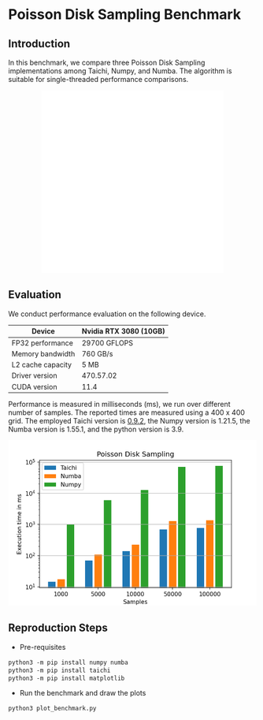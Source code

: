 # Poisson Disk Sampling Benchmark

## Introduction
In this benchmark, we compare three Poisson Disk Sampling implementations among
Taichi, Numpy, and Numba.
The algorithm is suitable for single-threaded performance comparisons.
<p align="center">
<img src="fig/demo.gif" height="370px" />
</p>

## Evaluation
We conduct performance evaluation on the following device.

|Device| Nvidia RTX 3080 (10GB)|
|-----|-----------------------|
|FP32 performance| 29700 GFLOPS|
|Memory bandwidth| 760 GB/s|
|L2 cache capacity| 5 MB|
|Driver version| 470.57.02|
|CUDA version| 11.4|

Performance is measured in milliseconds (ms), we run over different
number of samples.
The reported times are measured using a 400 x 400 grid. 
The employed Taichi version 
is [0.9.2](https://github.com/taichi-dev/taichi/releases/tag/v0.9.2), 
the Numpy version is 1.21.5, the Numba version is 1.55.1, and the 
python version is 3.9.

<p align="center">
<img src="fig/bench.png" width="600">
</p>

## Reproduction Steps

* Pre-requisites
```shell
python3 -m pip install numpy numba
python3 -m pip install taichi
python3 -m pip install matplotlib
```
* Run the benchmark and draw the plots
```shell
python3 plot_benchmark.py
```
